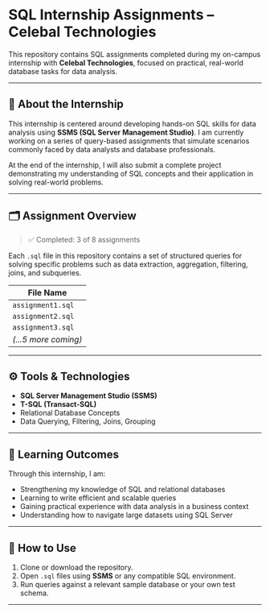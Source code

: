 # SQL Internship Assignments – Celebal Technologies

This repository contains SQL assignments completed during my on-campus internship with **Celebal Technologies**, focused on practical, real-world database tasks for data analysis.

---

## 📌 About the Internship

This internship is centered around developing hands-on SQL skills for data analysis using **SSMS (SQL Server Management Studio)**. I am currently working on a series of query-based assignments that simulate scenarios commonly faced by data analysts and database professionals.

At the end of the internship, I will also submit a complete project demonstrating my understanding of SQL concepts and their application in solving real-world problems.

---

## 🗂️ Assignment Overview

> ✅ Completed: 3 of 8 assignments

Each `.sql` file in this repository contains a set of structured queries for solving specific problems such as data extraction, aggregation, filtering, joins, and subqueries.

| File Name           |
|---------------------|
| `assignment1.sql`   | 
| `assignment2.sql`   | 
| `assignment3.sql`   | 
| *(...5 more coming)*| 


---

## ⚙️ Tools & Technologies

- **SQL Server Management Studio (SSMS)**
- **T-SQL (Transact-SQL)**
- Relational Database Concepts
- Data Querying, Filtering, Joins, Grouping

---

## 🚀 Learning Outcomes

Through this internship, I am:
- Strengthening my knowledge of SQL and relational databases
- Learning to write efficient and scalable queries
- Gaining practical experience with data analysis in a business context
- Understanding how to navigate large datasets using SQL Server

---

## 📁 How to Use

1. Clone or download the repository.
2. Open `.sql` files using **SSMS** or any compatible SQL environment.
3. Run queries against a relevant sample database or your own test schema.

---

